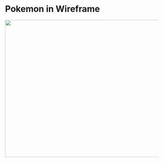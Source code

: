 # Pokemon in Wireframe

<img src="https://github.com/FJinn/fjinn.github.io/blob/master/Assignments/GraphicProgramming/Image/Pokemon.gif?raw=true" width="800" height="450" />
